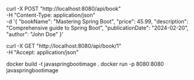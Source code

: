 curl -X POST "http://localhost:8080/api/book" \
     -H "Content-Type: application/json" \
     -d '{
           "bookName": "Mastering Spring Boot",
           "price": 45.99,
           "description": "Comprehensive guide to Spring Boot",
           "publicationDate": "2024-02-20",
           "author": "John Doe"
         }'

curl -X GET "http://localhost:8080/api/book/1" \
     -H "Accept: application/json"

docker build -t javaspringbootimage .
docker run -p 8080:8080 javaspringbootimage
